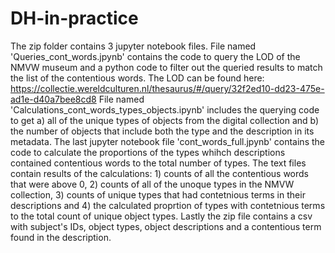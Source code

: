 # DH-in-practice
The zip folder contains 3 jupyter notebook files. File named 'Queries_cont_words.jpynb' contains the code to query the LOD of the NMVW museum and a python code
to filter out the queried results to match the list of the contentious words.
The LOD can be found here: https://collectie.wereldculturen.nl/thesaurus/#/query/32f2ed10-dd23-475e-ad1e-d40a7bee8cd8 
File named 'Calculations_cont_words_types_objects.ipynb' includes the querying code to get a) all of the unique types of objects from the digital collection
and b) the number of objects that include both the type and the description in its metadata. 
The last jupyter notebook file 'cont_words_full.jpynb' contains the code to calculate the proportions of the types whihch descriptions contained contentious words
to the total number of types. 
The text files contain results of the calculations: 1) counts of all the contentious words that were above 0, 2) counts of all of the unoque types in the NMVW
collection, 3) counts of unique types that had contetnious terms in their descriptions and 4) the calculated proprtion of types with contetnious terms to the 
total count of unique object types. 
Lastly the zip file contains a csv with subject's IDs, object types, object descriptions and a contentious term found in the description. 
